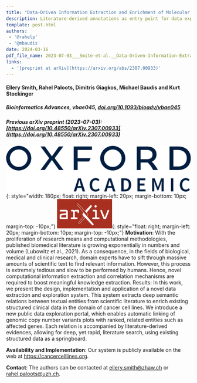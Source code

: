```yaml
---
title: "Data-Driven Information Extraction and Enrichment of Molecular Profiling Data for Cancer Cell Lines"
description: Literature-derived annotations as entry point for data exploration
template: post.html 
authors:
 - '@rahelp'
 - '@mbaudis'
date: 2024-03-16
pdf_file_name: 2023-07-03___Smite-et-al.__Data-Driven-Information-Extraction-and-Enrichment-of-Molecular-Profiling-Data-for-Cancer-Cell-Lines__arXiv.pdf
links:
  - '[preprint at arXiv](https://arxiv.org/abs/2307.00933)'
---
```


#### Ellery Smith, Rahel Paloots, Dimitris Giagkos, Michael Baudis and Kurt Stockinger
##### Bioinformatics Advances, vbae045, [doi.org/10.1093/bioadv/vbae045](https://doi.org/10.1093/bioadv/vbae045)
##### Previous arXiv preprint (2023-07-03): [https://doi.org/10.48550/arXiv.2307.00933](https://doi.org/10.48550/arXiv.2307.00933)


![OUP logo](/img/logo-oxford-academic.svg){: style="width: 180px; float: right; margin-left: 20px; margin-bottom: 10px; margin-top: -10px;"}
![arXiv logo](/img/logo_arXiv.png){: style="float: right; margin-left: 20px; margin-bottom: 10px; margin-top: -10px;"}
**Motivation**: With the proliferation of research means and computational methodologies, published biomedical literature
is growing exponentially in numbers and volume (Lubowitz et al., 2021). As a consequence, in the fields of biological,
medical and clinical research, domain experts have to sift through massive amounts of scientific text to find relevant
information. However, this process is extremely tedious and slow to be performed by humans. Hence, novel computational
information extraction and correlation mechanisms are required to boost meaningful knowledge extraction. Results: In
this work, we present the design, implementation and application of a novel data extraction and exploration system. This
system extracts deep semantic relations between textual entities from scientific literature to enrich existing structured
clinical data in the domain of cancer cell lines. We introduce a new public data exploration portal, which enables automatic
linking of genomic copy number variants plots with ranked, related entities such as affected genes. Each relation is
accompanied by literature-derived evidences, allowing for deep, yet rapid, literature search, using existing structured
data as a springboard.

**Availability and Implementation**: Our system is publicly available on the web at <https://cancercelllines.org>.

**Contact**: The authors can be contacted at ellery.smith@zhaw.ch or rahel.paloots@uzh.ch.
